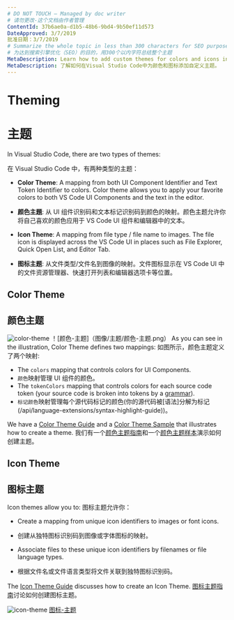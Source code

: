 ```yaml
---
# DO NOT TOUCH — Managed by doc writer
# 请勿更改-这个文档由作者管理
ContentId: 37b6ae0a-d1b5-48b6-9bd4-9b50ef11d573
DateApproved: 3/7/2019
批准日期：3/7/2019
# Summarize the whole topic in less than 300 characters for SEO purpose
# 为达到搜索引擎优化（SEO）的目的，用300个以内字符总结整个主题
MetaDescription: Learn how to add custom themes for colors and icons in Visual Studio Code.
MetaDescription: 了解如何在Visual Studio Code中为颜色和图标添加自定义主题。
---
```


# Theming

# 主题

In Visual Studio Code, there are two types of themes:

在 Visual Studio Code 中，有两种类型的主题：

- **Color Theme**: A mapping from both UI Component Identifier and Text Token Identifier to colors. Color theme allows you to apply your favorite colors to both VS Code UI Components and the text in the editor.
- **颜色主題**: 从 UI 组件识别码和文本标记识别码到颜色的映射。颜色主题允许你将自己喜欢的颜色应用于 VS Code UI 组件和编辑器中的文本。

- **Icon Theme**: A mapping from file type / file name to images. The file icon is displayed across the VS Code UI in places such as File Explorer, Quick Open List, and Editor Tab.
- **图标主题**: 从文件类型/文件名到图像的映射。文件图标显示在 VS Code UI 中的文件资源管理器、快速打开列表和编辑器选项卡等位置。

## Color Theme

## 颜色主题

![color-theme](images/theming/color-theme.png)
！[颜色-主题]（图像/主题/颜色-主题.png）
As you can see in the illustration, Color Theme defines two mappings:
如图所示，颜色主题定义了两个映射:

- The `colors` mapping that controls colors for UI Components.
- `颜色`映射管理 UI 组件的颜色。
- The `tokenColors` mapping that controls colors for each source code token (your source code is broken into tokens by a [grammar](/api/language-extensions/syntax-highlight-guide)).
- `标记颜色`映射管理每个源代码标记的颜色(你的源代码被[语法]分解为标记(/api/language-extensions/syntax-highlight-guide))。

We have a [Color Theme Guide](/api/extension-guides/color-theme) and a [Color Theme Sample](https://github.com/Microsoft/vscode-extension-samples/tree/master/theme-sample) that illustrates how to create a theme.
我们有一个[颜色主题指南](/api/extension-guides/Color-Theme)和一个[颜色主题样本](https://github.com/microsoft/vsco-extension-samples/tree/master/theme-Sample)演示如何创建主题。

## Icon Theme

## 图标主题

Icon themes allow you to:
图标主题允许你：

- Create a mapping from unique icon identifiers to images or font icons.
- 创建从独特图标识别码到图像或字体图标的映射。

- Associate files to these unique icon identifiers by filenames or file language types.
- 根据文件名或文件语言类型将文件关联到独特图标识别码。

The [Icon Theme Guide](/api/extension-guides/icon-theme) discusses how to create an Icon Theme.
[图标主题指南](/api/extension-guides/icon-theme)讨论如何创建图标主题。

![icon-theme](images/theming/icon-theme.png)
[图标-主题](images/theming/icon-theme.png)
